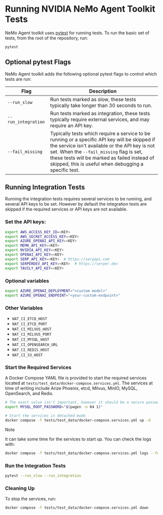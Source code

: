 <!--
    SPDX-FileCopyrightText: Copyright (c) 2025, NVIDIA CORPORATION & AFFILIATES. All rights reserved.
    SPDX-License-Identifier: Apache-2.0

    Licensed under the Apache License, Version 2.0 (the "License");
    you may not use this file except in compliance with the License.
    You may obtain a copy of the License at

    http://www.apache.org/licenses/LICENSE-2.0

    Unless required by applicable law or agreed to in writing, software
    distributed under the License is distributed on an "AS IS" BASIS,
    WITHOUT WARRANTIES OR CONDITIONS OF ANY KIND, either express or implied.
    See the License for the specific language governing permissions and
    limitations under the License.
-->

# Running NVIDIA NeMo Agent Toolkit Tests

NeMo Agent toolkit uses [pytest](https://docs.pytest.org/en/stable) for running tests. To run the basic set of tests, from the root of the repository, run:
```bash
pytest
```

## Optional pytest Flags
NeMo Agent toolkit adds the following optional pytest flags to control which tests are run:

| Flag | Description |
|------|-------------|
| `--run_slow` | Run tests marked as slow, these tests typically take longer than 30 seconds to run. |
| `--run_integration` | Run tests marked as integration, these tests typically require external services, and may require an API key. |
| `--fail_missing` | Typically tests which require a service to be running or a specific API key will be skipped if the service isn't available or the API key is not set. When the `--fail_missing` flag is set, these tests will be marked as failed instead of skipped, this is useful when debugging a specific test. |


## Running Integration Tests

Running the integration tests requires several services to be running, and several API keys to be set. However by default the integration tests are skipped if the required services or API keys are not available.

### Set the API keys:
```bash
export AWS_ACCESS_KEY_ID=<KEY>
export AWS_SECRET_ACCESS_KEY=<KEY>
export AZURE_OPENAI_API_KEY=<KEY>
export MEM0_API_KEY=<KEY>
export NVIDIA_API_KEY=<KEY>
export OPENAI_API_KEY=<KEY>
export SERP_API_KEY=<KEY>  # https://serpapi.com
export SERPERDEV_API_KEY=<KEY>  # https://serper.dev
export TAVILY_API_KEY=<KEY>
```

### Optional variables
```bash
export AZURE_OPENAI_DEPLOYMENT="<custom model>"
export AZURE_OPENAI_ENDPOINT="<your-custom-endpoint>"
```

### Other Variables
- `NAT_CI_ETCD_HOST`
- `NAT_CI_ETCD_PORT`
- `NAT_CI_MILVUS_HOST`
- `NAT_CI_MILVUS_PORT`
- `NAT_CI_MYSQL_HOST`
- `NAT_CI_OPENSEARCH_URL`
- `NAT_CI_REDIS_HOST`
- `NAT_CI_S3_HOST`


### Start the Required Services

A Docker Compose YAML file is provided to start the required services located at `tests/test_data/docker-compose.services.yml`. The services at time of writing include Arize Phoenix, etcd, Milvus, MinIO, MySQL, OpenSearch, and Redis.

```bash
# The exact value isn't important, however it should be a secure password.
export MYSQL_ROOT_PASSWORD="$(pwgen -n 64 1)"

# Start the services in detached mode
docker compose -f tests/test_data/docker-compose.services.yml up -d
```

> [!NOTE]
> It can take some time for the services to start up. You can check the logs with:
> ```bash
> docker compose -f tests/test_data/docker-compose.services.yml logs --follow
> ```

### Run the Integration Tests
```bash
pytest --run_slow --run_integration
```

### Cleaning Up
To stop the services, run:
```bash
docker compose -f tests/test_data/docker-compose.services.yml down
```
